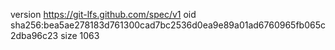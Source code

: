 version https://git-lfs.github.com/spec/v1
oid sha256:bea5ae278183d761300cad7bc2536d0ea9e89a01ad6760965fb065c2dba96c23
size 1063

